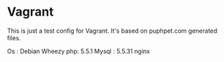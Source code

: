Vagrant
=======


This is just a test config for Vagrant.
It's based on puphpet.com generated files. 

Os : Debian Wheezy
php: 5.5.1
Mysql : 5.5.31
nginx